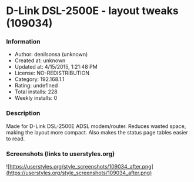 # D-Link DSL-2500E - layout tweaks (109034)

### Information
- Author: denilsonsa (unknown)
- Created at: unknown
- Updated at: 4/15/2015, 1:21:48 PM
- License: NO-REDISTRIBUTION
- Category: 192.168.1.1
- Rating: undefined
- Total installs: 228
- Weekly installs: 0


### Description
Made for D-Link DSL-2500E ADSL modem/router. Reduces wasted space, making the layout more compact. Also makes the status page tables easier to read.


### Screenshots (links to userstyles.org)
![https://userstyles.org/style_screenshots/109034_after.png](https://userstyles.org/style_screenshots/109034_after.png)



